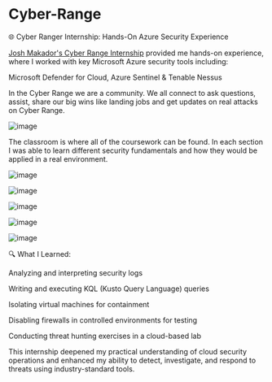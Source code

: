 # Cyber-Range

🌐 Cyber Ranger Internship: Hands-On Azure Security Experience

 [Josh Makador's Cyber Range Internship](https://www.linkedin.com/in/joshmadakor/)  provided me hands-on experience, where I worked with key Microsoft Azure security tools including:

Microsoft Defender for Cloud,
Azure Sentinel &
Tenable Nessus

In the Cyber Range we are a community. We all connect to ask questions, assist, share our big wins like landing jobs and get updates on real attacks on Cyber Range.

![image](https://github.com/user-attachments/assets/4815f51f-f15b-46c3-b671-bd96bf482951)

The classroom is where all of the coursework can be found. In each section I was able to learn different security fundamentals and how they would be applied in a real environment.

![image](https://github.com/user-attachments/assets/4935b779-5d53-4e4a-8655-8c19b0bce7d2)



![image](https://github.com/user-attachments/assets/75aea599-f7c1-4bfb-b2c9-b913ea6b23df)

![image](https://github.com/user-attachments/assets/5334b22e-aab1-4e0e-92fd-be1d2d4c60f8)

![image](https://github.com/user-attachments/assets/ab227bb5-5d2f-4b91-bf9c-ca64d7a99781)

![image](https://github.com/user-attachments/assets/0dc343c0-0e25-40fb-a658-69e99bb160d2)



🔍 What I Learned:

Analyzing and interpreting security logs

Writing and executing KQL (Kusto Query Language) queries

Isolating virtual machines for containment

Disabling firewalls in controlled environments for testing

Conducting threat hunting exercises in a cloud-based lab

This internship deepened my practical understanding of cloud security operations and enhanced my ability to detect, investigate, and respond to threats using industry-standard tools.

